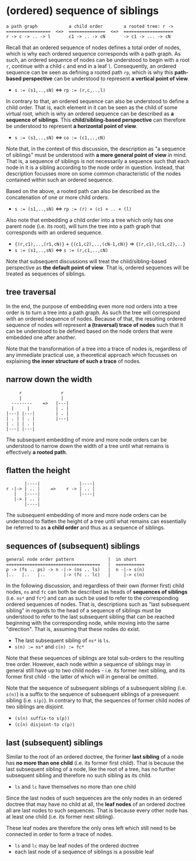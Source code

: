 
<!-- ======================================================================= -->
# (ordered) sequence of siblings

```
a path graph            a child order        a rooted tree: r ->
=================  <=>  ==============  <=>  ===================
r -> c -> .. -> l       c1 -> .. -> cN       -> c1 -> ... -> cN
```

Recall that an ordered sequence of nodes defines a total order of nodes, which
is why each ordered sequence corresponds with a path graph. As such, an ordered
sequence of nodes can be understood to begin with a root `r`, continue with a
child `c` and end in a leaf `l`. Consequently, an ordered sequence can be seen
as defining a rooted path `rp`, which is why this **path-based perspective**
can be understood to represent **a vertical point of view**.

* `s := (s1,..,sN)` <=> `rp := (r,c,..,l)`

In contrary to that, an ordered sequence can also be understood to define
a child order. That is, each element in it can be seen as the child of
some virtual root, which is why an ordered sequence can be described as
**a sequence of siblings**. This **child/sibling-based perspective** can
therefore be understood to represent **a horizontal point of view**.

* `s := (s1,..,sN)` <=> `co := (c1,..,cN)`

Note that, in the context of this discussion, the description as "a sequence
of siblings" must be understood with **a more general point of view** in mind.
That is, a sequence of siblings is not necessarily a sequence such that each
node in it is a sibling according to the node order in question. Instead, that
description focusses more on some common characteristic of the nodes contained
within such an ordered sequence.

Based on the above, a rooted path can also be described as the concatenation
of one or more child orders.

* `s := (s1,..,sN)` <=> `rp := (r) × (c) × .. × (l)`

Also note that embedding a child order into a tree which only has one parent
node (i.e. its root), will turn the tree into a path graph that corresponds
with an ordered sequence.

* `{(r,c1),..,(r1,cN)}` + `{(c1,c2),..,(cN-1,cN)}` => `{(r,c1),(c1,c2),..}`
* `s := (s1,..,sN)` <=> `s := (r,c1,..,cN)`

Note that subsequent discussions will treat the child/sibling-based perspective
as **the default point of view**. That is, ordered sequences will be treated as
sequences of siblings.

<!-- ======================================================================= -->
## tree traversal

In the end, the purpose of embedding even more nod orders into a tree order
is to turn a tree into a path graph. As such the tree will correspond with
an ordered sequence of nodes. Because of that, the resulting ordered sequence
of nodes will represent **a (traversal) trace of nodes** such that it can be
understood to be defined based on the node orders that were embedded one after
another.

Note that the transformation of a tree into a trace of nodes is, regardless
of any immediate practical use, a theoretical approach which focusses on
explaining **the inner structure of such a trace** of nodes.

<!-- ======================================================================= -->
## narrow down the width

```
     r               r
     |               |
  --------    =>   |---|
  |     |          | . |
|---| |---|        | . |
| . | | . |        |---|
| . | | . |
|---| |---|
```

The subsequent embedding of more and more node orders can be understood to
narrow down the width of a tree until what remains is effectively
**a rooted path**.

<!-- ======================================================================= -->
## flatten the height

```
       |----|               |----|
r -|-> | .. |    =>    r -> | .. |
   |   |----|               |----|
   |-> | .. |
       |----|
```

The subsequent embedding of more and more node orders can be understood to
flatten the height of a tree until what remains can essentially be referred
to as **a child order** and thus as a sequence of siblings.

<!-- ======================================================================= -->
## sequences of (subsequent) siblings

```
general node order pattern             |  in short
====================================   |  ===========
p -> (fs .. ps) -> n -|-> (ns .. ls)   |  n -|-> s(n)
|..   |..   |..       |-> (fc .. lc)   |     |-> c(n)
```

In the following discussion, and regardless of their own (former first) child
nodes, `ns` and `fc` can both be described as heads of **sequences of siblings**
(i.e. `ns*` and `fc*`) and can as such be used to refer to the corresponding
ordered sequences of nodes. That is, descriptions such as "last subsequent
sibling" in regards to the head of a sequence of siblings must be understood
to refer to the last subsequent sibling that can be reached beginning with
the corresponding node, while moving into the same "direction". That is,
assuming that these nodes do exist.

* The last subsequent sibling of `ns*` is `ls`.
* `s(n) := ns*` and `c(n) := fc*`

Note that these sequences of siblings are total sub-orders to the resulting
tree order. However, each node within a sequence of siblings may in general
still have up to two child nodes - i.e. its former next sibling, and its
former first child - the latter of which will in general be omitted.

Note that the sequence of subsequent siblings of a subsequent sibling (i.e.
`s(n)`) is a suffix to the sequence of subsequent siblings of a presequent
sibling (i.e. `s(p)`). In contrary to that, the sequences of former child
nodes of two siblings are disjoint.

* `(s(n) suffix-to s(p))`
* `(c(n) disjoint-to c(p))`

<!-- ======================================================================= -->
## last (subsequent) siblings

Similar to the root of an ordered doctree, the former **last sibling** of a
node has **no more than one child** (i.e. its former first child). That is
because the last subsequent sibling of a node, like the root of a tree, has
no further subsequent sibling and therefore no such sibling as its child.

* `ls` and `lc` have themselves no more than one child

Since the last nodes of such sequences are the only nodes in an ordered doctree
that may have no child at all, the **leaf nodes** of an ordered doctree all are
last nodes to such sequences. That is because every other node has at least one
child (i.e. its former next sibling).

These leaf nodes are therefore the only ones left which still need to be
connected in order to form a trace of nodes.

* `ls` and `lc` may be leaf nodes of the ordered doctree
* each last node of a sequence of siblings is a possible leaf
